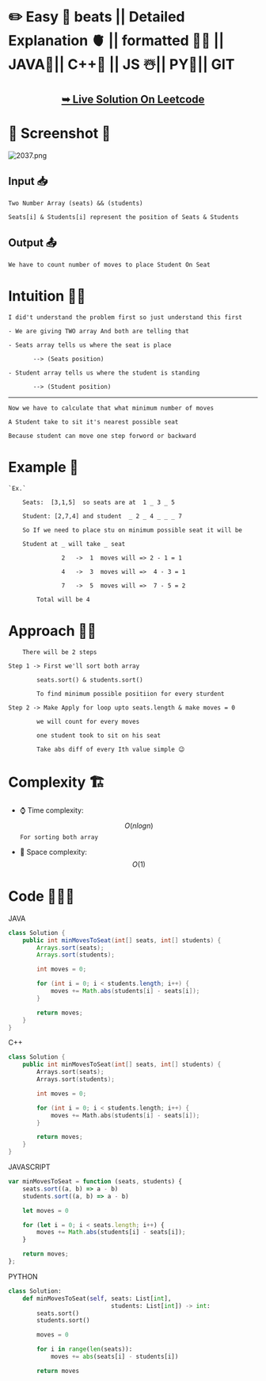 # ✏️ Easy 💯 beats || Detailed Explanation 🫀 || formatted ✍🏻 || JAVA🍁|| C++🎲 || JS ☃️|| PY🍰|| GIT


<h2 align="center"> 

<a href="https://leetcode.com/problems/minimum-number-of-moves-to-seat-everyone/solutions/5305555/easy-beats-detailed-explanation-formatted-java-c-js-py-git"><strong>➥ Live Solution On Leetcode</strong></a>
</h2>




# 🎉 Screenshot 📸

![2037.png](https://assets.leetcode.com/users/images/4ce51ee6-50ae-4534-a795-f1cc74441eb5_1718257043.7289815.png)


## Input 📥 

    Two Number Array (seats) && (students)

    Seats[i] & Students[i] represent the position of Seats & Students


## Output 📤

    We have to count number of moves to place Student On Seat

# Intuition 🤔💭

    I did't understand the problem first so just understand this first

    - We are giving TWO array And both are telling that 

    - Seats array tells us where the seat is place 
     
           --> (Seats position) 

    - Student array tells us where the student is standing 
     
           --> (Student position)


---
 
    Now we have to calculate that what minimum number of moves 

    A Student take to sit it's nearest possible seat 

    Because student can move one step forword or backward

# Example 📜

    `Ex.`

        Seats:  [3,1,5]  so seats are at  1 _ 3 _ 5

        Student: [2,7,4] and student  _ 2 _ 4 _ _ _ 7

        So If we need to place stu on minimum possible seat it will be

        Student at _ will take _ seat 

                   2   ->  1  moves will => 2 - 1 = 1  

                   4   ->  3  moves will =>  4 - 3 = 1

                   7   ->  5  moves will =>  7 - 5 = 2 

            Total will be 4




# Approach ✍🏼

        There will be 2 steps 

    Step 1 -> First we'll sort both array   

            seats.sort() & students.sort() 

            To find minimum possible positiion for every sturdent   

    Step 2 -> Make Apply for loop upto seats.length & make moves = 0 

            we will count for every moves 

            one student took to sit on his seat

            Take abs diff of every Ith value simple 😉



# Complexity 🏗️
- ⌚ Time complexity: $$O(nlogn)$$ `For sorting both array`
<!-- Add your time complexity here, e.g. $$O(n)$$ -->

- 🧺 Space complexity: $$O(1)$$ 
<!-- Add your space complexity here, e.g. $$O(n)$$ -->

# Code 👨🏻‍💻


JAVA
``` JAVA []
class Solution {
    public int minMovesToSeat(int[] seats, int[] students) {
        Arrays.sort(seats);
        Arrays.sort(students);

        int moves = 0;

        for (int i = 0; i < students.length; i++) {
            moves += Math.abs(students[i] - seats[i]);
        }

        return moves;
    }
}
```
C++
```C++ []
class Solution {
    public int minMovesToSeat(int[] seats, int[] students) {
        Arrays.sort(seats);
        Arrays.sort(students);

        int moves = 0;

        for (int i = 0; i < students.length; i++) {
            moves += Math.abs(students[i] - seats[i]);
        }

        return moves;
    }
}
```
JAVASCRIPT
``` JAVASCRIPT []
var minMovesToSeat = function (seats, students) {
    seats.sort((a, b) => a - b)
    students.sort((a, b) => a - b)

    let moves = 0

    for (let i = 0; i < seats.length; i++) {
        moves += Math.abs(students[i] - seats[i]);
    }

    return moves;
};
```
PYTHON
```PYTHON []
class Solution:
    def minMovesToSeat(self, seats: List[int], 
                             students: List[int]) -> int:
        seats.sort()
        students.sort()

        moves = 0

        for i in range(len(seats)):
            moves += abs(seats[i] - students[i])

        return moves

```


